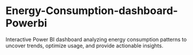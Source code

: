 # Energy-Consumption-dashboard-Powerbi
Interactive Power BI dashboard analyzing energy consumption patterns to uncover trends, optimize usage, and provide actionable insights.
